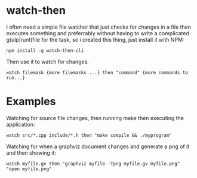 watch-then
==========

I often need a simple file watcher that just checks for changes in a file then executes something and preferrably without having to write a complicated g(ulp|runt)file for the task, so i created this thing, just install it with NPM:

```
npm install -g watch-then-cli
```

Then use it to watch for changes.

```
watch filemask {more filemasks ...} then "command" {more commands to run...}
```




Examples
========

Watching for source file changes, then running make then executing the application:

```
watch src/*.cpp include/*.h then "make compile && ./myprogram"
```

Watching for when a graphviz document changes and generate a png of it and then showing it:

```
watch myfile.gv then "graphviz myfile -Tpng myfile.gv myfile.png" "open myfile.png"
```

